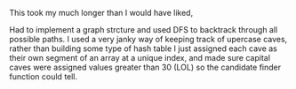 This took my much longer than I would have liked,

Had to implement a graph strcture and used DFS to backtrack through all possible paths.
I used a very janky way of keeping track of upercase caves, rather than building some type of 
hash table I just assigned each cave as their own segment of an array at a unique index, and made sure capital caves
were assigned values greater than 30 (LOL) so the candidate finder function could tell. 
